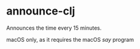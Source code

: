 # announce-clj

Announces the time every 15 minutes.

macOS only, as it requires the macOS *say* program